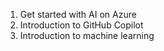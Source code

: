 1. Get started with AI on Azure
2. Introduction to GitHub Copilot
3. Introduction to machine learning

